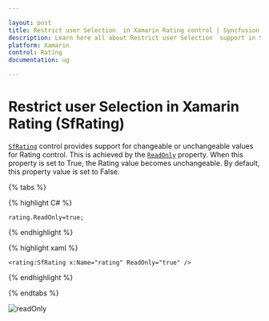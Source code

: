 ```yaml
---

layout: post
title: Restrict user Selection  in Xamarin Rating control | Syncfusion
description: Learn here all about Restrict user Selection  support in Syncfusion Xamarin Rating (SfRating) control and more.
platform: Xamarin
control: Rating
documentation: ug

---
```


# Restrict user Selection  in Xamarin Rating (SfRating)

[`SfRating`](https://help.syncfusion.com/cr/xamarin/Syncfusion.SfRating.XForms.SfRating.html) control provides support for changeable or unchangeable values for Rating control. This is achieved by the [`ReadOnly`](https://help.syncfusion.com/cr/xamarin/Syncfusion.SfRating.XForms.SfRating.html#Syncfusion_SfRating_XForms_SfRating_ReadOnly) property. When this property is set to True, the Rating value becomes unchangeable. By default, this property value is set to False.

{% tabs %}

{% highlight C# %}

	rating.ReadOnly=true;

{% endhighlight %}

{% highlight xaml %}

	<rating:SfRating x:Name="rating" ReadOnly="true" />
	
{% endhighlight %}

{% endtabs %}

![readOnly](images/readOnly.jpg)


